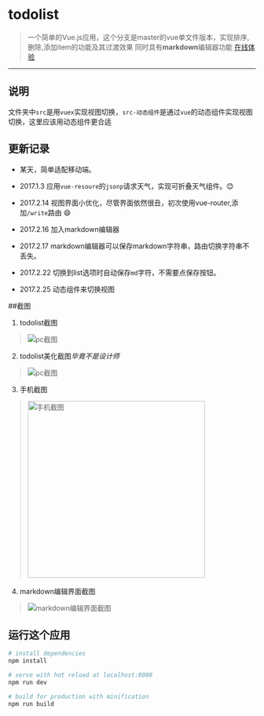 # todolist

> 一个简单的Vue.js应用，这个分支是master的vue单文件版本，实现排序,删除,添加item的功能及其过渡效果
>同时具有**markdown**编辑器功能
>[在线体验](https://imgss.github.io/demo/statictodo/index.html)

***

## 说明

文件夹中`src`是用`vuex`实现视图切换，`src-动态组件`是通过`vue`的动态组件实现视图切换，这里应该用动态组件更合适
## 更新记录

* 某天，简单适配移动端。

* 2017.1.3 应用`vue-resoure`的`jsonp`请求天气，实现可折叠天气组件。:blush:

* 2017.2.14 视图界面小优化，尽管界面依然很丑，初次使用vue-router,添加`/write`路由 :smile:

* 2017.2.16 加入markdown编辑器

* 2017.2.17 markdown编辑器可以保存markdown字符串，路由切换字符串不丢失。

* 2017.2.22 切换到list选项时自动保存`md`字符，不需要点保存按钮。

* 2017.2.25 动态组件来切换视图

##截图

1. todolist截图
>![](https://github.com/imgss/ToDoList/blob/todolist-vuex/snip/pc.PNG "pc截图")  

2. todolist美化截图*毕竟不是设计师*
>![](https://github.com/imgss/ToDoList/blob/todolist-vuex/snip/pc2.0.PNG "pc截图")

3. 手机截图
><img src="https://github.com/imgss/ToDoList/blob/todolist-vuex/snip/phone.png" alt="手机截图" width="360px"> 
   
4. markdown编辑界面截图
>![](https://github.com/imgss/ToDoList/blob/todolist-vuex/snip/markdown.PNG "markdown编辑界面截图") 

## 运行这个应用

``` bash
# install dependencies
npm install

# serve with hot reload at localhost:8080
npm run dev

# build for production with minification
npm run build


```